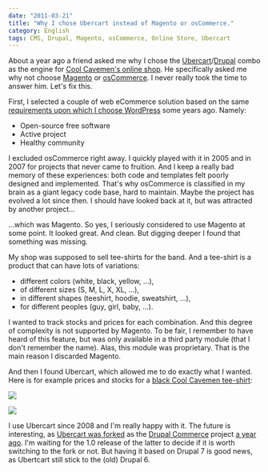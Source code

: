 ```yaml
---
date: "2011-03-21"
title: "Why I chose Ubercart instead of Magento or osCommerce."
category: English
tags: CMS, Drupal, Magento, osCommerce, Online Store, Ubercart
---
```


About a year ago a friend asked me why I chose the
[Ubercart](https://www.ubercart.org)/[Drupal](https://drupal.org) combo as the
engine for [Cool Cavemen's online shop](https://coolcavemen.bandcamp.com). He
specifically asked me why not choose [Magento](https://www.magentocommerce.com)
or [osCommerce](https://www.oscommerce.com). I never really took the time to
answer him. Let's fix this.

First, I selected a couple of web eCommerce solution based on the same
[requirements upon which I choose WordPress](https://kevin.deldycke.com/2006/08/e107-to-wordpress-migration-here-is-why/)
some years ago. Namely:

  * Open-source free software
  * Active project
  * Healthy community

I excluded osCommerce right away. I quickly played with it in 2005 and in 2007
for projects that never came to fruition. And I keep a really bad memory of
these experiences: both code and templates felt poorly designed and implemented.
That's why osCommerce is classified in my brain as a giant legacy code base,
hard to maintain. Maybe the project has evolved a lot since then. I should have
looked back at it, but was attracted by another project...

...which was Magento. So yes, I seriously considered to use Magento at some
point. It looked great. And clean. But digging deeper I found that something was
missing.

My shop was supposed to sell tee-shirts for the band. And a tee-shirt is a
product that can have lots of variations:

  * different colors (white, black, yellow, ...),
  * of different sizes (S, M, L, X, XL, ...),
  * in different shapes (teeshirt, hoodie, sweatshirt, ...),
  * for different peoples (guy, girl, baby, ...).

I wanted to track stocks and prices for each combination. And this degree of
complexity is not supported by Magento. To be fair, I remember to have heard of
this feature, but was only available in a third party module (that I don't
remember the name). Alas, this module was proprietary. That is the main reason I
discarded Magento.

And then I found Ubercart, which allowed me to do exactly what I wanted. Here is
for example prices and stocks for a
[black Cool Cavemen tee-shirt](https://coolcavemen.bandcamp.com/merch/white-tee-shirt-black-logo):

![](/uploads/2011/ubercart-product-options.png)

![](/uploads/2011/ubercart-product-stocks.png)

I use Ubercart since 2008 and I'm really happy with it. The future is
interesting, as [Ubercart was forked](https://www.drupalcommerce.org/about/history)
as the [Drupal Commerce](https://www.drupalcommerce.org) project
[a year ago](https://www.bywombats.com/blog/01-14-2010/rose-any-other-name). I'm
waiting for the 1.0 release of the latter to decide if it is worth switching to
the fork or not. But having it based on Drupal 7 is good news, as Ubertcart
still stick to the (old) Drupal 6.

